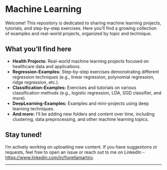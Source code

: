 # Machine Learning

Welcome! This repository is dedicated to sharing machine learning projects, tutorials, and step-by-step exercises. Here you’ll find a growing collection of examples and real-world projects, organized by topic and technique.

## What you’ll find here

- **Health Projects:** Real-world machine learning projects focused on healthcare data and applications.
- **Regression-Examples:** Step-by-step exercises demonstrating different regression techniques (e.g., linear regression, polynomial regression, ridge regression, etc.).
- **Classification-Examples:** Exercises and tutorials on various classification methods (e.g., logistic regression, LDA, SGD classifier, and more).
- **DeepLearning-Examples:** Examples and mini-projects using deep learning techniques.
- **And more:** I’ll be adding new folders and content over time, including clustering, data preprocessing, and other machine learning topics.

## Stay tuned!

I’m actively working on uploading new content. If you have suggestions or requests, feel free to open an issue or reach out to me on LinkedIn - https://www.linkedin.com/in/fiorellamartiro.

---
